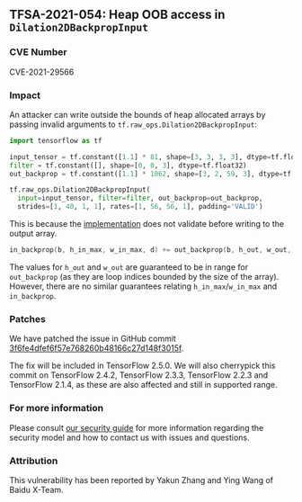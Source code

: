 ## TFSA-2021-054: Heap OOB access in `Dilation2DBackpropInput`

### CVE Number
CVE-2021-29566

### Impact
An attacker can write outside the bounds of heap allocated arrays by passing
invalid arguments to `tf.raw_ops.Dilation2DBackpropInput`:

```python
import tensorflow as tf

input_tensor = tf.constant([1.1] * 81, shape=[3, 3, 3, 3], dtype=tf.float32)
filter = tf.constant([], shape=[0, 0, 3], dtype=tf.float32)
out_backprop = tf.constant([1.1] * 1062, shape=[3, 2, 59, 3], dtype=tf.float32)

tf.raw_ops.Dilation2DBackpropInput(
  input=input_tensor, filter=filter, out_backprop=out_backprop,
  strides=[1, 40, 1, 1], rates=[1, 56, 56, 1], padding='VALID')
```

This is because the
[implementation](https://github.com/tensorflow/tensorflow/blob/afd954e65f15aea4d438d0a219136fc4a63a573d/tensorflow/core/kernels/dilation_ops.cc#L321-L322)
does not validate before writing to the output array.

```cc
in_backprop(b, h_in_max, w_in_max, d) += out_backprop(b, h_out, w_out, d);
```

The values for `h_out` and `w_out` are guaranteed to be in range for
`out_backprop` (as they are loop indices bounded by the size of the array).
However, there are no similar guarantees relating `h_in_max`/`w_in_max` and
`in_backprop`.

### Patches
We have patched the issue in GitHub commit
[3f6fe4dfef6f57e768260b48166c27d148f3015f](https://github.com/tensorflow/tensorflow/commit/3f6fe4dfef6f57e768260b48166c27d148f3015f).

The fix will be included in TensorFlow 2.5.0. We will also cherrypick this
commit on TensorFlow 2.4.2, TensorFlow 2.3.3, TensorFlow 2.2.3 and TensorFlow
2.1.4, as these are also affected and still in supported range.

### For more information
Please consult [our security
guide](https://github.com/tensorflow/tensorflow/blob/master/SECURITY.md) for
more information regarding the security model and how to contact us with issues
and questions.

### Attribution
This vulnerability has been reported by Yakun Zhang and Ying Wang of Baidu
X-Team.
